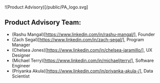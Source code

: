 !(Product Advisory)[/public/PA_logo.svg]


## Product Advisory Team: 
 - (Rashu Mangal)[https://www.linkedin.com/in/rashu-mangal/], Founder
 - (Zach Segal)[https://www.linkedin.com/in/zach-segal/], Program Manager
 - (Chelsea Jones)[https://www.linkedin.com/in/chelsea-jaramillo/], UX Designer
 - (Michael Terry)[https://www.linkedin.com/in/michaeljterry/], Software Engineer
 - (Priyanka Akula)[https://www.linkedin.com/in/priyanka-akula-/], Data Scientist